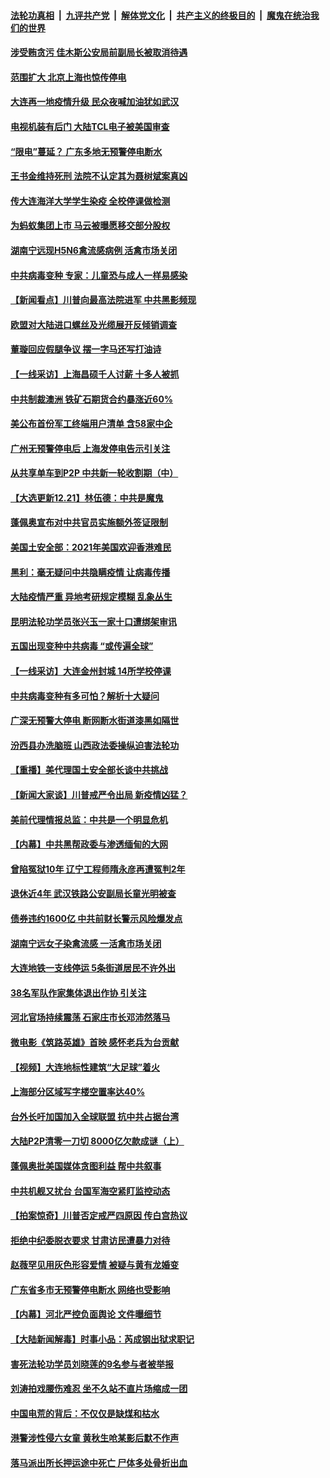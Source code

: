 

####  [法轮功真相](../../../../basic/blob/master/README.md?t=12222002) &nbsp;|&nbsp; [九评共产党](../../../../9ping.md/blob/master/README.md?t=12222002) &nbsp;|&nbsp; [解体党文化](../../../../jtdwh.md/blob/master/README.md?t=12222002)  &nbsp;|&nbsp; [共产主义的终极目的](../../../../gczydzjmd.md/blob/master/README.md?t=12222002) &nbsp;|&nbsp; [魔鬼在统治我们的世界](../../../../mgztzwmdsj.md/blob/master/README.md?t=12222002) 

#### [涉受贿贪污 佳木斯公安局前副局长被取消待遇](../pages/nsc413/n12637657.md?t=12222002) 

#### [范围扩大 北京上海也惊传停电](../pages/nsc413/n12637748.md?t=12222002) 

#### [大连再一地疫情升级 民众夜喊加油犹如武汉](../pages/nsc413/n12637398.md?t=12222002) 


#### [电视机装有后门 大陆TCL电子被美国审查](../pages/nsc413/n12637204.md?t=12222002) 

#### [“限电”蔓延？ 广东多地无预警停电断水](../pages/nsc413/n12637407.md?t=12222002) 

#### [王书金维持死刑 法院不认定其为聂树斌案真凶](../pages/nsc413/n12637404.md?t=12222002) 

#### [传大连海洋大学学生染疫 全校停课做检测](../pages/nsc413/n12637128.md?t=12222002) 

#### [为蚂蚁集团上市 马云被曝愿移交部分股权](../pages/nsc413/n12636971.md?t=12222002) 

#### [湖南宁远现H5N6禽流感病例 活禽市场关闭](../pages/nsc413/n12637052.md?t=12222002) 

#### [中共病毒变种 专家：儿童恐与成人一样易感染](../pages/nsc413/n12637001.md?t=12222002) 

#### [【新闻看点】川普向最高法院进军 中共黑影频现](../pages/nsc413/n12636181.md?t=12222002) 

#### [欧盟对大陆进口螺丝及光缆展开反倾销调查](../pages/nsc413/n12636781.md?t=12222002) 

#### [董璇回应假腿争议 摆一字马还写打油诗](../pages/nsc413/n12636775.md?t=12222002) 

#### [【一线采访】上海昌硕千人讨薪 十多人被抓](../pages/nsc413/n12636566.md?t=12222002) 

#### [中共制裁澳洲 铁矿石期货合约暴涨近60%](../pages/nsc413/n12636607.md?t=12222002) 

#### [美公布首份军工终端用户清单 含58家中企](../pages/nsc413/n12636525.md?t=12222002) 

#### [广州无预警停电后 上海发停电告示引关注](../pages/nsc413/n12636548.md?t=12222002) 

#### [从共享单车到P2P 中共新一轮收割期（中）](../pages/nsc413/n12634647.md?t=12222002) 

#### [【大选更新12.21】林伍德：中共是魔鬼](../pages/nsc413/n12635482.md?t=12222002) 

#### [蓬佩奥宣布对中共官员实施额外签证限制](../pages/nsc413/n12636363.md?t=12222002) 

#### [美国土安全部：2021年美国欢迎香港难民](../pages/nsc413/n12636368.md?t=12222002) 

#### [黑利：毫无疑问中共隐瞒疫情 让病毒传播](../pages/nsc413/n12636205.md?t=12222002) 

#### [大陆疫情严重 异地考研规定模糊 乱象丛生](../pages/nsc413/n12636173.md?t=12222002) 

#### [昆明法轮功学员张兴玉一家十口遭绑架审讯](../pages/nsc413/n12635676.md?t=12222002) 

#### [五国出现变种中共病毒 “或传遍全球”](../pages/nsc413/n12636256.md?t=12222002) 

#### [【一线采访】大连金州封城 14所学校停课](../pages/nsc413/n12636272.md?t=12222002) 

#### [中共病毒变种有多可怕？解析十大疑问](../pages/nsc413/n12636110.md?t=12222002) 

#### [广深无预警大停电 断网断水街道漆黑如隔世](../pages/nsc413/n12636099.md?t=12222002) 

#### [汾西县办洗脑班 山西政法委操纵迫害法轮功](../pages/nsc413/n12635493.md?t=12222002) 

#### [【重播】美代理国土安全部长谈中共挑战](../pages/nsc413/n12636019.md?t=12222002) 

#### [【新闻大家谈】川普戒严令出局 新疫情凶猛？](../pages/nsc413/n12635627.md?t=12222002) 

#### [美前代理情报总监：中共是一个明显危机](../pages/nsc413/n12635965.md?t=12222002) 

#### [【内幕】中共黑帮政委与渗透缅甸的大网](../pages/nsc413/n12626145.md?t=12222002) 

#### [曾陷冤狱10年 辽宁工程师隋永彦再遭冤判2年](../pages/nsc413/n12635363.md?t=12222002) 

#### [退休近4年 武汉铁路公安副局长童光明被查](../pages/nsc413/n12635487.md?t=12222002) 

#### [债券违约1600亿 中共前财长警示风险爆发点](../pages/nsc413/n12635341.md?t=12222002) 

#### [湖南宁远女子染禽流感 一活禽市场关闭](../pages/nsc413/n12635405.md?t=12222002) 

#### [大连地铁一支线停运 5条街道居民不许外出](../pages/nsc413/n12634862.md?t=12222002) 

#### [38名军队作家集体退出作协 引关注](../pages/nsc413/n12635201.md?t=12222002) 

#### [河北官场持续震荡 石家庄市长邓沛然落马](../pages/nsc413/n12635478.md?t=12222002) 

#### [微电影《筑路英雄》首映 感怀老兵为台贡献](../pages/nsc413/n12635455.md?t=12222002) 

#### [【视频】大连地标性建筑“大足球”着火](../pages/nsc413/n12635216.md?t=12222002) 


#### [上海部分区域写字楼空置率达40%](../pages/nsc413/n12634880.md?t=12222002) 

#### [台外长吁加国加入全球联盟 抗中共占据台湾](../pages/nsc413/n12624516.md?t=12222002) 

#### [大陆P2P清零一刀切 8000亿欠款成谜（上）](../pages/nsc413/n12634419.md?t=12222002) 

#### [蓬佩奥批美国媒体贪图利益 帮中共叙事](../pages/nsc413/n12632894.md?t=12222002) 

#### [中共机舰又扰台 台国军海空紧盯监控动态](../pages/nsc413/n12634754.md?t=12222002) 

#### [【拍案惊奇】川普否定戒严四原因 传白宫热议](../pages/nsc413/n12634539.md?t=12222002) 

#### [拒绝中纪委脱衣要求 甘肃访民遭暴力对待](../pages/nsc413/n12634812.md?t=12222002) 

#### [赵薇罕见用灰色形容爱情 被疑与黄有龙婚变](../pages/nsc413/n12634288.md?t=12222002) 

#### [广东省多市无预警停电断水 网络也受影响](../pages/nsc413/n12634701.md?t=12222002) 

#### [【内幕】河北严控负面舆论 文件曝细节](../pages/nsc413/n12632216.md?t=12222002) 

#### [【大陆新闻解毒】时事小品：芮成钢出狱求职记](../pages/nsc413/n12634411.md?t=12222002) 

#### [害死法轮功学员刘晓莲的9名参与者被举报](../pages/nsc413/n12633703.md?t=12222002) 

#### [刘涛拍戏腰伤难忍 坐不久站不直片场缩成一团](../pages/nsc413/n12631225.md?t=12222002) 

#### [中国电荒的背后：不仅仅是缺煤和枯水](../pages/nsc413/n12634284.md?t=12222002) 

#### [港警涉性侵六女童 黄秋生呛某影后默不作声](../pages/nsc413/n12633975.md?t=12222002) 

#### [落马派出所长押运途中死亡 尸体多处骨折出血](../pages/nsc413/n12634065.md?t=12222002) 

